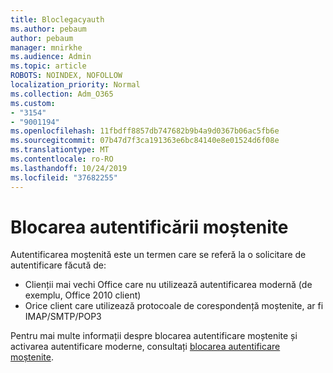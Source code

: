```yaml
---
title: Bloclegacyauth
ms.author: pebaum
author: pebaum
manager: mnirkhe
ms.audience: Admin
ms.topic: article
ROBOTS: NOINDEX, NOFOLLOW
localization_priority: Normal
ms.collection: Adm_O365
ms.custom:
- "3154"
- "9001194"
ms.openlocfilehash: 11fbdff8857db747682b9b4a9d0367b06ac5fb6e
ms.sourcegitcommit: 07b47d7f3ca191363e6bc84140e8e01524d6f08e
ms.translationtype: MT
ms.contentlocale: ro-RO
ms.lasthandoff: 10/24/2019
ms.locfileid: "37682255"
---
```

# <a name="blocking-legacy-authentication"></a>Blocarea autentificării moștenite

Autentificarea moștenită este un termen care se referă la o solicitare de autentificare făcută de:

- Clienții mai vechi Office care nu utilizează autentificarea modernă (de exemplu, Office 2010 client)
- Orice client care utilizează protocoale de corespondență moștenite, ar fi IMAP/SMTP/POP3  

Pentru mai multe informații despre blocarea autentificare moștenite și activarea autentificare moderne, consultați [blocarea autentificare moștenite](https://docs.microsoft.com/en-us/azure/active-directory/conditional-access/concept-conditional-access-block-legacy-authentication).